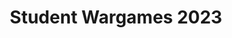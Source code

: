 ---
title: Student Wargames 2023
description: This blog contains concise writeups for diverse Student Wargames 2023 CTF challenges, covering domains like Leet Coding, Forensics and more. Let's explore and enhance our cybersecurity skills together. 
image:

# Badge style
style:
    background: "#0177b8"
    color: "#fff"
---